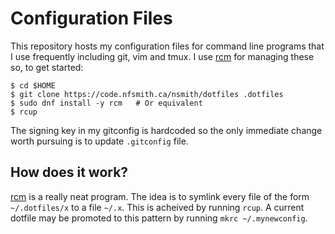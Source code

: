 # Configuration Files


This repository hosts my configuration files for command line programs that I
use frequently including git, vim and tmux. I use
[rcm](https://github.com/thoughtbot/rcm) for managing these so, to get started:

```
$ cd $HOME
$ git clone https://code.nfsmith.ca/nsmith/dotfiles .dotfiles
$ sudo dnf install -y rcm 	# Or equivalent
$ rcup
```

The signing key in my gitconfig is hardcoded so the only immediate change worth
pursuing is to update `.gitconfig` file.

## How does it work?

[rcm](https://github.com/thoughtbot/rcm) is a really neat program. The idea is
to symlink every file of the form `~/.dotfiles/x` to a file `~/.x`. This is
acheived by running `rcup`. A current dotfile may be promoted to this pattern
by running `mkrc ~/.mynewconfig`.
